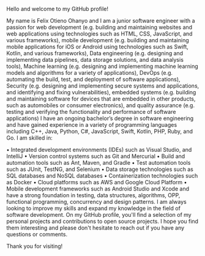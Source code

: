 Hello and welcome to my GitHub profile!

My name is Felix Otieno Ohanyo and I am a junior software engineer with a passion for web development (e.g. building and maintaining websites and web applications using technologies such as HTML, CSS, JavaScript, and various frameworks), mobile development (e.g. building and maintaining mobile applications for iOS or Android using technologies such as Swift, Kotlin, and various frameworks), Data engineering (e.g. designing and implementing data pipelines, data storage solutions, and data analysis tools), Machine learning (e.g. designing and implementing machine learning models and algorithms for a variety of applications), DevOps (e.g. automating the build, test, and deployment of software applications), Security (e.g. designing and implementing secure systems and applications, and identifying and fixing vulnerabilities), embedded systems (e.g. building and maintaining software for devices that are embedded in other products, such as automobiles or consumer electronics), and quality assurance (e.g. testing and verifying the functionality and performance of software applications) I have an ongoing bachelor’s degree in software engineering and have gained experience in a variety of programming languages including C++, Java, Python, C#, JavaScript, Swift, Kotlin, PHP, Ruby, and Go. I am skilled in:


• Integrated development environments (IDEs) such as Visual Studio, and IntelliJ
• Version control systems such as Git and Mercurial
• Build and automation tools such as Ant, Maven, and Gradle
• Test automation tools such as JUnit, TestNG, and Selenium
• Data storage technologies such as SQL databases and NoSQL databases
• Containerization technologies such as Docker
• Cloud platforms such as AWS and Google Cloud Platform
• Mobile development frameworks such as Android Studio and Xcode
and have a strong foundation in testing, data structures, algorithms, OPP, functional programming, concurrency and design patterns. I am always looking to improve my skills and expand my knowledge in the field of software development. On my GitHub profile, you'll find a selection of my personal projects and contributions to open source projects. I hope you find them interesting and please don't hesitate to reach out if you have any questions or comments.

Thank you for visiting!

